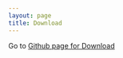 ```yaml
---
layout: page
title: Download
---
```


Go to <a href="https://github.com/Isilex/download">Github page for Download</a>

